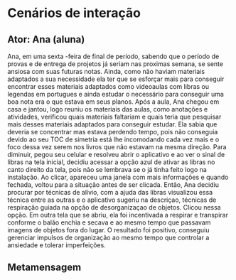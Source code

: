 # Cenários de interação

## Ator: Ana (aluna)
Ana, em uma sexta -feira de final de período, sabendo que o período de provas e de entrega de projetos já seriam nas proximas semana, se sente ansiosa com suas futuras notas. Ainda, como não haviam materiais adaptados a sua necessidade ela ter que se esforçar mais para conseguir encontrar esses materiais adaptados como videoaulas com libras ou legendas em portugues e ainda estudar o necessário para conseguir uma boa nota era o que estava em seus planos. Após a aula, Ana chegou em casa e jantou, logo reuniu os materiais das aulas, como anotações e atividades, verificou quais materiais faltariam e quais teria que pesquisar mais desses materiais adaptados para conseguir estudar. Ela sabia que deveria se concentrar mas estava perdendo tempo, pois não conseguia devido ao seu TOC de simetria está lhe incomodando cada vez mais e o foco dessa vez serem nos livros que não estavam na mesma direção. Para diminuir, pegou seu celular e resolveu abrir o aplicativo e ao ver o sinal de libras na tela inicial, decidiu acessar a opção azul de ativar as libras no canto direito da tela, pois não se lembrava se o já tinha feito logo na instalação. Ao clicar, apareceu uma janela com mais informações e quando fechada, voltou para a situação antes de ser clicada. Então, Ana decidiu procurar por técnicas de alívio, com a ajuda das libras visualizou essa técnica entre as outras e o aplicativo sugeriu na descriçao, técnicas de respiração guiada na opção de desorganizaçao de objetos. Clicou nessa opção. Em outra tela que se abriu, ela foi incentivada a respirar e transpirar conforme o balão enchia e secava e ao mesmo tempo que passavam imagens de objetos fora do lugar. O resultado foi positivo, conseguiu gerenciar impulsos de organização ao mesmo tempo que controlar a ansiedade  e tolerar imperfeições.

## Metamensagem 


